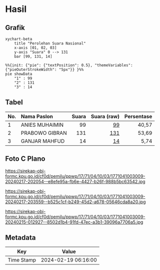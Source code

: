 # Hasil

## Grafik

```mermaid
xychart-beta
    title "Perolehan Suara Nasional"
    x-axis [01, 02, 03]
    y-axis "Suara" 0 --> 131
    bar [99, 131, 14]
```

```mermaid
%%{init: {"pie": {"textPosition": 0.5}, "themeVariables": {"pieOuterStrokeWidth": "5px"}} }%%
pie showData
    "1" : 99
    "2" : 131
    "3" : 14
```

## Tabel

| No. | Nama Paslon    | Suara | Suara (raw) | Persentase |
|:--- |:-------------- | -----:| -----------:| ----------:|
| 1   | ANIES MUHAIMIN | 99    | [99][p-1]   | 40,57      |
| 2   | PRABOWO GIBRAN | 131   | [131][p-2]  | 53,69      |
| 3   | GANJAR MAHFUD  | 14    | [14][p-3]   | 5,74       |


[p-1]: https://github.com/gigit-pemilu/pemilu-2024/blob/main/pilpres/hitung-suara/sub/17-bengkulu/sub/71-kota-bengkulu/sub/04-muara-bangka-hulu/sub/1003-pematang-gubernur/sub/009-tps/sub/paslon-1.txt
[p-2]: https://github.com/gigit-pemilu/pemilu-2024/blob/main/pilpres/hitung-suara/sub/17-bengkulu/sub/71-kota-bengkulu/sub/04-muara-bangka-hulu/sub/1003-pematang-gubernur/sub/009-tps/sub/paslon-2.txt
[p-3]: https://github.com/gigit-pemilu/pemilu-2024/blob/main/pilpres/hitung-suara/sub/17-bengkulu/sub/71-kota-bengkulu/sub/04-muara-bangka-hulu/sub/1003-pematang-gubernur/sub/009-tps/sub/paslon-3.txt

## Foto C Plano

https://sirekap-obj-formc.kpu.go.id/cf0d/pemilu/ppwp/17/71/04/10/03/1771041003009-20240217-202054--e8efe95a-fb6e-4427-b26f-988b5bc63542.jpg

https://sirekap-obj-formc.kpu.go.id/cf0d/pemilu/ppwp/17/71/04/10/03/1771041003009-20240217-203559--b525c1cf-b249-45d2-a678-05646cda8a20.jpg

https://sirekap-obj-formc.kpu.go.id/cf0d/pemilu/ppwp/17/71/04/10/03/1771041003009-20240215-012927--8502d1b4-91fd-47ec-a3b1-39096a7706a5.jpg


## Metadata

| Key        | Value               |
| ---------- | ------------------- |
| Time Stamp | 2024-02-19 06:16:00 |



